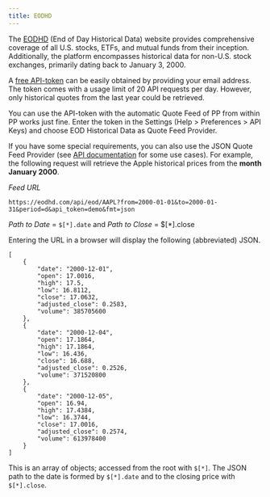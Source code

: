 ```yaml
---
title: EODHD
---
```


The [EODHD](https://eodhd.com/) (End of Day Historical Data) website provides comprehensive coverage of all U.S. stocks, ETFs, and mutual funds from their inception. Additionally, the platform encompasses historical data for non-U.S. stock exchanges, primarily dating back to January 3, 2000.

A [free API-token](https://eodhd.com/register) can be easily obtained by providing your email address. The token comes with a usage limit of 20 API requests per day. However, only historical quotes from the last year could be retrieved.

You can use the API-token with the automatic Quote Feed of PP from within PP works just fine. Enter the token in the Settings (Help > Preferences > API Keys) and choose EOD Historical Data as Quote Feed Provider.

If you have some special requirements, you can also use the JSON Quote Feed Provider (see [API documentation](https://eodhd.com/financial-apis/api-for-historical-data-and-volumes/) for some use cases). For example, the following request will retrieve the Apple historical prices from the **month January 2000**.

*Feed URL*

`https://eodhd.com/api/eod/AAPL?from=2000-01-01&to=2000-01-31&period=d&api_token=demo&fmt=json`

*Path to Date* = `$[*].date` and *Path to Close* = $[*].close

Entering the URL in a browser will display the following (abbreviated) JSON.
```
[
    {
        "date": "2000-12-01",
        "open": 17.0016,
        "high": 17.5,
        "low": 16.8112,
        "close": 17.0632,
        "adjusted_close": 0.2583,
        "volume": 385705600
    },
    {
        "date": "2000-12-04",
        "open": 17.1864,
        "high": 17.1864,
        "low": 16.436,
        "close": 16.688,
        "adjusted_close": 0.2526,
        "volume": 371520800
    },
    {
        "date": "2000-12-05",
        "open": 16.94,
        "high": 17.4384,
        "low": 16.3744,
        "close": 17.0016,
        "adjusted_close": 0.2574,
        "volume": 613978400
    }
]
```

This is an array of objects; accessed from the root with `$[*]`. The JSON path to the date is formed by `$[*].date` and to the closing price with `$[*].close`.